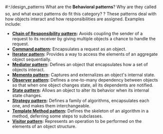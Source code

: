 #🃏/design_patterns
What are the **Behavioral patterns**? Why are they called so, and what exact patterns do fit this category?
?
These patterns deal with how objects interact and how responsibilities are assigned. Examples include:
* **[Chain of Responsibility pattern](Chain%20of%20Responsibility%20pattern.md):** Avoids coupling the sender of a request to its receiver by giving multiple objects a chance to handle the request.
* **[Command pattern](Command%20pattern.md):** Encapsulates a request as an object.
* **[Iterator pattern](Iterator%20pattern.md):** Provides a way to access the elements of an aggregate object sequentially.
* **[Mediator pattern](Mediator%20pattern.md):** Defines an object that encapsulates how a set of objects interact.
* **[Memento pattern](Memento%20pattern.md):** Captures and externalizes an object's internal state.
* **[Observer pattern](Observer%20pattern.md):** Defines a one-to-many dependency between objects so that when one object changes state, all its dependents are notified.
* **[State pattern](State%20pattern.md):** Allows an object to alter its behavior when its internal state changes.
* **[Strategy pattern](Strategy%20pattern.md):** Defines a family of algorithms, encapsulates each one, and makes them interchangeable.
* **[Template Method pattern](Template%20Method%20pattern.md):** Defines the skeleton of an algorithm in a method, deferring some steps to subclasses.
* **[Visitor pattern](Visitor%20pattern.md):** Represents an operation to be performed on the elements of an object structure.
<!--SR:!2025-05-05,107,210-->